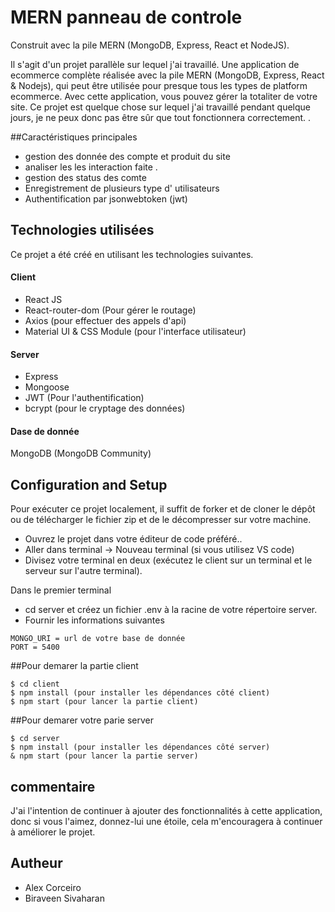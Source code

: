 
# MERN panneau de controle
Construit avec la pile MERN (MongoDB, Express, React et NodeJS).

Il s'agit d'un projet parallèle sur lequel j'ai travaillé. Une application de ecommerce complète réalisée avec la pile MERN (MongoDB, Express, React & Nodejs), qui peut être utilisée pour presque tous les types de platform ecommerce. Avec cette application, vous pouvez gérer la totaliter de votre site.
 Ce projet est quelque chose sur lequel j'ai travaillé pendant quelque jours, je ne peux donc pas être sûr que tout fonctionnera correctement. .



##Caractéristiques principales
- gestion des donnée des compte et produit du site 
- analiser les les interaction faite .
- gestion des status des comte 
- Enregistrement de plusieurs type d' utilisateurs
- Authentification par jsonwebtoken (jwt)



## Technologies utilisées
Ce projet a été créé en utilisant les technologies suivantes.

#### Client

- React JS
- React-router-dom (Pour gérer le routage)
- Axios (pour effectuer des appels d'api)
- Material UI & CSS Module (pour l'interface utilisateur)

#### Server

- Express
- Mongoose
- JWT (Pour l'authentification)
- bcrypt (pour le cryptage des données)


#### Dase de donnée
MongoDB (MongoDB Community)

## Configuration and Setup
Pour exécuter ce projet localement, il suffit de forker et de cloner le dépôt ou de télécharger le fichier zip et de le décompresser sur votre machine.
- Ouvrez le projet dans votre éditeur de code préféré..
- Aller dans terminal -> Nouveau terminal (si vous utilisez VS code)
- Divisez votre terminal en deux (exécutez le client sur un terminal et le serveur sur l'autre terminal).

Dans le premier terminal
- cd server et créez un fichier .env à la racine de votre répertoire server.
- Fournir les informations suivantes

```
MONGO_URI = url de votre base de donnée 
PORT = 5400

```

##Pour demarer la partie client

```
$ cd client
$ npm install (pour installer les dépendances côté client)
$ npm start (pour lancer la partie client)
```

##Pour demarer votre parie server

```
$ cd server
$ npm install (pour installer les dépendances côté server)
& npm start (pour lancer la partie server)
```


## commentaire
J'ai l'intention de continuer à ajouter des fonctionnalités à cette application, donc si vous l'aimez, donnez-lui une étoile, cela m'encouragera à continuer à améliorer le projet.


## Autheur

- Alex Corceiro
- Biraveen Sivaharan


